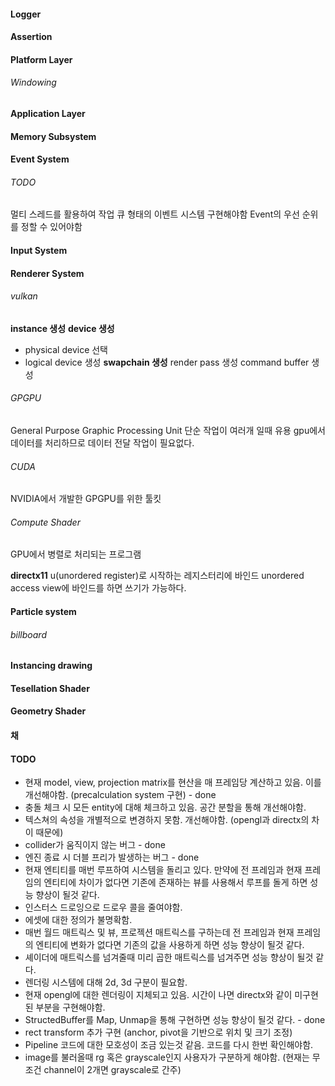 #### Logger
#### Assertion
#### Platform Layer
###### Windowing
#### Application Layer
#### Memory Subsystem
#### Event System
###### TODO
멀티 스레드를 활용하여 작업 큐 형태의 이벤트 시스템 구현해야함
Event의 우선 순위를 정할 수 있어야함
#### Input System
#### Renderer System
###### vulkan
**instance 생성**
**device 생성**
- physical device 선택
- logical device 생성
**swapchain 생성**
render pass 생성
command buffer 생성
###### GPGPU
General Purpose Graphic Processing Unit
단순 작업이 여러개 일때 유용
gpu에서 데이터를 처리하므로 데이터 전달 작업이 필요없다.
###### CUDA
NVIDIA에서 개발한 GPGPU를 위한 툴킷
###### Compute Shader
GPU에서 병렬로 처리되는 프로그램

**directx11**
u(unordered register)로 시작하는 레지스터리에 바인드
unordered access view에 바인드를 하면 쓰기가 가능하다.
#### Particle system
###### billboard
#### Instancing drawing
#### Tesellation Shader
#### Geometry Shader
#### 채
#### TODO
- 현재 model, view, projection matrix를 현산을 매 프레임당 계산하고 있음. 이를 개선해야함. (precalculation system 구현) - done
- 충돌 체크 시 모든 entity에 대해 체크하고 있음. 공간 분할을 통해 개선해야함.
- 텍스쳐의 속성을 개별적으로 변경하지 못함. 개선해야함. (opengl과 directx의 차이 때문에)
- collider가 움직이지 않는 버그 - done
- 엔진 종료 시 더블 프리가 발생하는 버그 - done
- 현재 엔티티를 매번 루프하여 시스템을 돌리고 있다. 만약에 전 프레임과 현재 프레임의 엔티티에 차이가 없다면 기존에 존재하는 뷰를 사용해서 루프를 돌게 하면 성능 향상이 될것 같다.
- 인스터스 드로잉으로 드로우 콜을 줄여야함.
- 에셋에 대한 정의가 불명확함.
- 매번 월드 매트릭스 및 뷰, 프로젝션 매트릭스를 구하는데 전 프레임과 현재 프레임의 엔티티에 변화가 없다면 기존의 값을 사용하게 하면 성능 향상이 될것 같다.
- 셰이더에 매트릭스를 넘겨줄때 미리 곱한 매트릭스를 넘겨주면 성능 향상이 될것 같다.
- 렌더링 시스템에 대해 2d, 3d 구분이 필요함.
- 현재 opengl에 대한 렌더링이 지체되고 있음. 시간이 나면 directx와 같이 미구현 된 부분을 구현해야함.
- StructedBuffer를 Map, Unmap을 통해 구현하면 성능 향상이 될것 같다. - done
- rect transform 추가 구현 (anchor, pivot을 기반으로 위치 및 크기 조정)
- Pipeline 코드에 대한 모호성이 조금 있는것 같음. 코드를 다시 한번 확인해야함.
- image를 불러올때 rg 혹은 grayscale인지 사용자가 구분하게 해야함. (현재는 무조건 channel이 2개면 grayscale로 간주)
